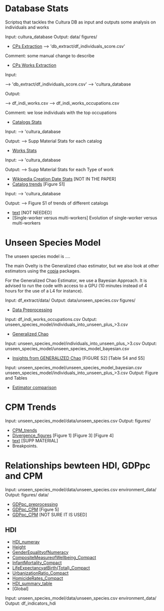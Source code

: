 
# Database Stats

Scriptsq that tackles the Cultura DB as input and outputs some analysis on individuals and works

Input:
    cultura_database
Output:
    data/
    figures/

- [CPs Extraction](<../1 - make_individuals_and_regions_score.ipynb>)
-->  'db_extract/df_individuals_score.csv'

Comment: some manual change to describe

- [CPs Works Extraction](<../2 - extract_CPs_works.ipynb>)

Input:

-->  'db_extract/df_individuals_score.csv'
-->  'cultura_database

Output:

--> df_indi_works.csv
--> df_indi_works_occupations.csv

Comment: we lose individuals with the top occupations

- [Catalogs Stats](<../3 - stats_by_catalog.ipynb>)

Input:
-->  'cultura_database

Output:
--> Supp Material Stats for each catalog

- [Works Stats](<../3b - stats_works.ipynb>)

Input:
-->  'cultura_database

Output:
--> Supp Material Stats for each Type of work

- [Wikipedia Creation Date Stats](<../4 - wikipedia_creation_date.ipynb>) [NOT IN THE PAPER]
- [Catalog trends](<../5 - online_catalogs_trends.ipynb>) [Figure S1]

Input:
-->  'cultura_database

Output:
--> Figure S1 of trends of different catalogs

- [text](../20-extract_works_databases.ipynb) [NOT NEEDED]
- [Single-worker versus multi-workers] Evolution of single-worker versus multi-workers

# Unseen Species Model

The unseen species model is ....

The main Ovelty is the Generalized chao estimator, but we also look at other estimators using the [copia]() packages.

For the Generalized Chao Estimator, we use a Bayesian Approach. It is advised to run the code with access to a GPU (10 minutes instead of 4 hours for the use of a L4 for instance).

Input:
    df_extract/data/
Output:
    data/unseen_species.csv
    figures/

- [Data Preprocessing](<6 NEW - preprocess_unseen_species copy.ipynb>)

Input:
    df_indi_works_occupations.csv
Output:
    unseen_species_model/individuals_into_unseen_plus_>3.csv

- [Generalized Chao](<../6c - run_best_model_north_south.ipynb>)

Input:
    unseen_species_model/individuals_into_unseen_plus_>3.csv
Output:
    unseen_species_model/unseen_species_model_bayesian.csv

- [Insights from GENERALIZED Chao](<6 GRAPH - preprocess_unseen_species.ipynb>) [FIGURE S2] [Table S4 and S5]

Input:
    unseen_species_model/unseen_species_model_bayesian.csv
    unseen_species_model/individuals_into_unseen_plus_>3.csv
Output:
    Figure and Tables

- [Estimator comparison](../estimator_robustness_analysis.ipynb)

# CPM Trends

Input:
    unseen_species_model/data/unseen_species.csv
Output:
    figures/

- [CPM_trends](<../7 - plot_region_trends.ipynb>)
- [Divergence_figures](<../8 - run_index_great_divergence.ipynb>) [Figure 1] [Figure 3] [Figure 4]
- [text](<../19 - - run_index_growth_great_divergence.ipynb>) [SUPP MATERIAL]
- Breakpoints.

# Relationships bewteen HDI, GDPpc and CPM

Input:
    unseen_species_model/data/unseen_species.csv
    environment_data/
Output:
    figures/
    data/

- [GDPpc_preprocessing](<../0 - create_gdp_data.ipynb>)
- [GDPpc_CPM](<9 - statistics_gdp_cultural_index.ipynb>) [Figure 5]
- [GDPpc_CPM](<../9b - BRM_bayesian.ipynb>) [NOT SURE IT IS USED]

## HDI

- [HDI_numeray](<../10 - numeracy.ipynb>)
- [Height](<../11 - height.ipynb>)
- [GenderEqualityofNumeracy](<../12 - - GenderEqualityofNumeracy.ipynb>)
- [CompositeMeasureofWellbeing_Compact](<../13 - CompositeMeasureofWellbeing_Compact copy.ipynb>)
- [InfantMortality_Compact](<../14 -InfantMortality_Compact.ipynb>)
- [LifeExpectancyatBirth(Total)_Compact](<../16 - -LifeExpectancyatBirth(Total)_Compact copy.ipynb>)
- [UrbanizationRatio_Compact](<../17 -UrbanizationRatio_Compact copy.ipynb>)
- [HomicideRates_Compact](<../15 -HomicideRates_Compact.xlsx.ipynb>)
- [HDI_summary_table](<../18 -HDI_summary_table.ipynb>)
- [Global]

Input:
    unseen_species_model/data/unseen_species.csv
    environment_data/
Output:
   df_indicators_hdi
